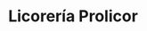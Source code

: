 ---
title: "Licorería Prolicor"
url: /caracas/licoreria-prolicor-av-intercomunal-de-antimano/
shop: Spirituosen
---